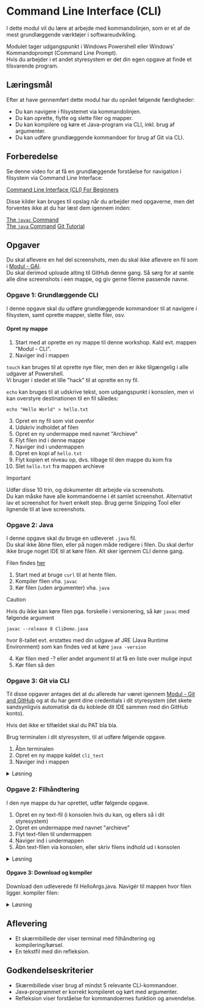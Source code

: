 # Command Line Interface (CLI)

I dette modul vil du lære at arbejde med kommandolinjen, som er et af de mest grundlæggende værktøjer i softwareudvikling.

Modulet tager udgangspunkt i Windows Powershell eller Windows' Kommandoprompt (Command Line Prompt).  
Hvis du arbejder i et andet styresystem er det din egen opgave at finde et tilsvarende program.

## Læringsmål
Efter at have gennemført dette modul har du opnået følgende færdigheder:

 - Du kan navigere i filsystemet via kommandolinjen.
 - Du kan oprette, flytte og slette filer og mapper.
 - Du kan kompilere og køre et Java-program via CLI, inkl. brug af argumenter.
 - Du kan udføre grundlæggende kommandoer for brug af Git via CLI.

## Forberedelse

Se denne video for at få en grundlæggende forståelse for navigation i filsystem via Command Line Interface:

[Command Line Interface (CLI) For Beginners](https://www.youtube.com/watch?v=mUXVBMhr7Xg)

Disse kilder kan bruges til opslag når du arbejder med opgaverne, men det forventes ikke at du har læst dem igennem inden:

[The `javac` Command](https://docs.oracle.com/en/java/javase/17/docs/specs/man/javac.html)  
[The `java` Command](https://docs.oracle.com/en/java/javase/19/docs/specs/man/java.html)
[Git Tutorial](https://www.w3schools.com/git/default.asp)


## Opgaver

Du skal aflevere en hel del screenshots, men du skal ikke aflevere en fil som i [Modul - GAI](<../Generative AI (GAI)/README.md>).  
Du skal derimod uploade alting til GitHub denne gang. Så sørg for at samle alle dine screenshots i een mappe, og giv gerne filerne passende navne.

### Opgave 1: Grundlæggende CLI

I denne opgave skal du udføre grundlæggende kommandoer til at navigere i filsystem, samt oprette mapper, slette filer, osv.

#### Opret ny mappe

1. Start med at oprette en ny mappe til denne workshop. Kald evt. mappen "Modul - CLI".
2. Naviger ind i mappen

`touch` kan bruges til at oprette nye filer, men den er ikke tilgængelig i alle udgaver af Powershell.  
Vi bruger i stedet et lille "hack" til at oprette en ny fil.  

`echo` kan bruges til at udskrive tekst, som udgangspunkt i konsolen, men vi kan overstyre destinationen til en fil således:

```cli
echo "Hello World" > hello.txt
```

3. Opret en ny fil som vist ovenfor
4. Udskriv indholdet af filen
5. Opret en ny undermappe med navnet "Archieve"
6. Flyt filen ind i denne mappe
7. Naviger ind i undermappen
8. Opret en kopi af `hello.txt`
9. Flyt kopien et niveau op, dvs. tilbage til den mappe du kom fra
10. Slet `hello.txt` fra mappen archieve

> [!IMPORTANT]  
> Udfør disse 10 trin, og dokumenter dit arbejde via screenshots.  
> Du kan måske have alle kommandoerne i ét samlet screenshot. Alternativt lav et screenshot for hvert enkelt step. Brug gerne Snipping Tool eller lignende til at lave screenshots.

### Opgave 2: Java

I denne opgave skal du bruge en udleveret `.java` fil.  
Du skal ikke åbne filen, eller på nogen måde redigere i filen. Du skal derfor ikke bruge noget IDE til at køre filen. Alt sker igennem CLI denne gang.

Filen findes [her](CliDemo.java)

1. Start med at bruge `curl` til at hente filen.  
2. Kompiler filen vha. `javac`
3. Kør filen (uden argumenter) vha. `java`

> [!CAUTION]
> Hvis du ikke kan køre filen pga. forskelle i versionering, så kør `javac` med følgende argument
> ```cli
> javac --release 8 CliDemo.java
> ```
> hvor 8-tallet evt. erstattes med din udgave af JRE (Java Runtime Environment)
> som kan findes ved at køre `java -version`

4. Kør filen med -? eller andet argument til at få en liste over mulige input
5. Kør filen så den 

### Opgave 3: Git via CLI

Til disse opgaver antages det at du allerede har været igennem [Modul - Git and GitHub](<../Git and GitHub/README.md>) og at du har gemt dine credentials i dit styresystem (det skete sandsynligvis automatisk da du koblede dit IDE sammen med din GitHub konto).

Hvis det ikke er tilfældet skal du PAT bla bla.

Brug terminalen i dit styresystem, til at udføre følgende opgave.

1. Åbn terminalen
2. Opret en ny mappe kaldet `cli_test`
3. Naviger ind i mappen

<details>
  <summary>Løsning</summary>
  
  ````bash
  mkdir cli_test
  cd cli_test
  ````
</details>

### Opgave 2: Filhåndtering
I den nye mappe du har oprettet, udfør følgende opgave.

1. Opret en ny text-fil (i konsolen hvis du kan, og ellers så i dit styresystem)
2. Opret en undermappe med navnet "archieve"
3. Flyt text-filen til undermappen
4. Naviger ind i undermappen
5. Åbn text-filen via konsolen, eller skriv filens indhold ud i konsolen

<details>
  <summary>Løsning</summary>
  
  ````bash
    echo this is some text > textfile.txt
    mkdir archieve
    mv textfile.txt archieve/
    cd archieve
    type textfile.txt
  ````
</details>

#### Opgave 3: Download og kompiler
Download den udleverede fil HelloArgs.java.
Navigér til mappen hvor filen ligger.
kompiler filen:

<details>
  <summary>Løsning</summary>
  
  ````bash
  javac HelloArgs.java
  java HelloArgs Michael Viuff
  ````
</details>

## Aflevering

 - Et skærmbillede der viser terminal med filhåndtering og kompilering/kørsel.
 - En tekstfil med din refleksion.

## Godkendelseskriterier

 - Skærmbillede viser brug af mindst 5 relevante CLI-kommandoer.
 - Java-programmet er korrekt kompileret og kørt med argumenter.
 - Refleksion viser forståelse for kommandoernes funktion og anvendelse.